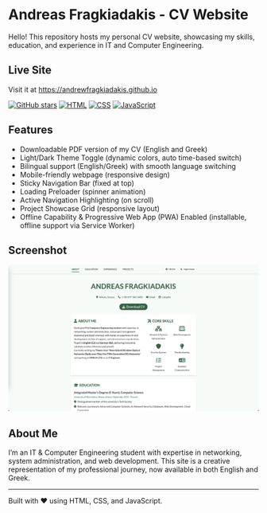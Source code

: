 # Andreas Fragkiadakis - CV Website
Hello!
This repository hosts my personal CV website, showcasing my skills, education, and experience in IT and Computer Engineering.

## Live Site
Visit it at <a href="https://andrewfragkiadakis.github.io" target="_blank" rel="noopener noreferrer">https://andrewfragkiadakis.github.io</a> <i class="fas fa-external-link-alt"></i>

[![GitHub stars](https://img.shields.io/github/stars/andrewfragkiadakis/afragkiadakis.github.io?style=social)](https://github.com/andrewfragkiadakis/afragkiadakis.github.io/stargazers)
[![HTML](https://img.shields.io/badge/HTML-Used-orange)](https://github.com/andrewfragkiadakis/afragkiadakis.github.io)
[![CSS](https://img.shields.io/badge/CSS-Used-blue)](https://github.com/andrewfragkiadakis/afragkiadakis.github.io)
[![JavaScript](https://img.shields.io/badge/JavaScript-Used-yellow)](https://github.com/andrewfragkiadakis/afragkiadakis.github.io)

## Features
- Downloadable PDF version of my CV (English and Greek)
- Light/Dark Theme Toggle (dynamic colors, auto time-based switch)
- Bilingual support (English/Greek) with smooth language switching
- Mobile-friendly webpage (responsive design)
- Sticky Navigation Bar (fixed at top)
- Loading Preloader (spinner animation)
- Active Navigation Highlighting (on scroll)
- Project Showcase Grid (responsive layout)
- Offline Capability & Progressive Web App (PWA) Enabled (installable, offline support via Service Worker)


## Screenshot
![Website Screenshot](screenshot.png)

## About Me
I’m an IT & Computer Engineering student with expertise in networking, system administration, and web development. 
This site is a creative representation of my professional journey, now available in both English and Greek.

---
Built with ❤️ using HTML, CSS, and JavaScript.
